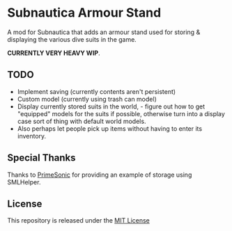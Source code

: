 # Subnautica Armour Stand

A mod for Subnautica that adds an armour stand used for storing & displaying the various dive suits in the game.

**CURRENTLY VERY HEAVY WIP**.

## TODO
- Implement saving (currently contents aren't persistent)
- Custom model (currently using trash can model)
- Display currently stored suits in the world, - figure out how to get "equipped" models for the suits if possible, otherwise turn into a display case sort of thing with default world models.
- Also perhaps let people pick up items without having to enter its inventory.

## Special Thanks
Thanks to [PrimeSonic](https://github.com/PrimeSonic) for providing an example of storage using SMLHelper.

## License
This repository is released under the [MIT License](./LICENSE)